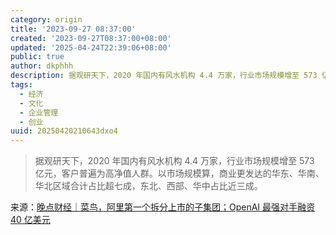 ```yaml
---
category: origin
title: '2023-09-27 08:37:00'
created: '2023-09-27T08:37:00+08:00'
updated: '2025-04-24T22:39:06+08:00'
public: true
author: dkphhh
description: 据观研天下，2020 年国内有风水机构 4.4 万家，行业市场规模增至 573 亿元，客户普遍为高净值人群……
tags:
  - 经济
  - 文化
  - 企业管理
  - 创业
uuid: 20250420210643dxo4
---
```


> 据观研天下，2020 年国内有风水机构 4.4 万家，行业市场规模增至 573 亿元，客户普遍为高净值人群。以市场规模算，商业更发达的华东、华南、华北区域合计占比超七成，东北、西部、华中占比近三成。

来源：[晚点财经｜菜鸟，阿里第一个拆分上市的子集团；OpenAI 最强对手融资 40 亿美元](https://mp.weixin.qq.com/s/WeZQ6uSZzpZprtfg0KMYqQ)
